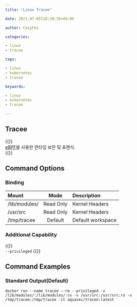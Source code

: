 ```yaml
---
title: "Linux Tracee"

date: 2021-07-05T20:30:59+09:00

author: CozyFex

categories:

- linux
- tracee

tags:

- linux
- kubernetes
- tracee

keywords:

- linux
- kubernetes
- tracee

---
```


## Tracee

{{<admonition note Tracee true>}}  
[eBPF](https://ebpf.io)를 사용한 런타임 보안 및 포렌식.  
{{</admonition>}}

## Command Options

### Binding

| Mount | Mode | Description |  
|:-|:-:|:-|  
| /lib/modules/ | Read Only | Kernel Headers |  
| /usr/src | Read Only | Kernel Headers |  
| /tmp/tracee | Default | Default workspace |

### Additional Capability

{{<admonition note Capabiltity true>}}  
`--privileged`
{{</admonition>}}

## Command Examples

### Standard Output(Default)

```shell
docker run --name tracee --rm --privileged -v /lib/modules/:/lib/modules/:ro -v /usr/src:/usr/src:ro -v /tmp/tracee:/tmp/tracee -it aquasec/tracee:latest
```

